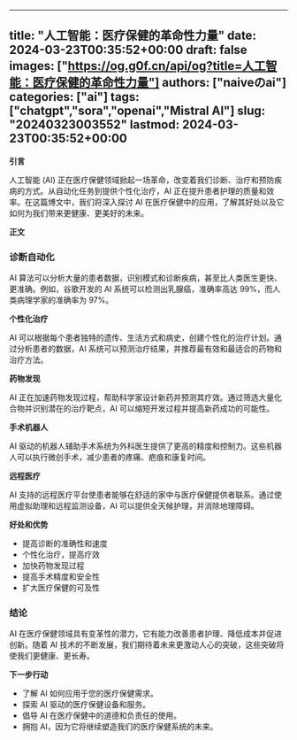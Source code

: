 
---
title: "人工智能：医疗保健的革命性力量"
date: 2024-03-23T00:35:52+00:00
draft: false
images: ["https://og.g0f.cn/api/og?title=人工智能：医疗保健的革命性力量"]
authors: ["naiveのai"]
categories: ["ai"]
tags: ["chatgpt","sora","openai","Mistral AI"]
slug: "20240323003552"
lastmod: 2024-03-23T00:35:52+00:00
---
**引言**

人工智能 (AI) 正在医疗保健领域掀起一场革命，改变着我们诊断、治疗和预防疾病的方式。从自动化任务到提供个性化治疗，AI 正在提升患者护理的质量和效率。在这篇博文中，我们将深入探讨 AI 在医疗保健中的应用，了解其好处以及它如何为我们带来更健康、更美好的未来。

**正文**

### 诊断自动化

AI 算法可以分析大量的患者数据，识别模式和诊断疾病，甚至比人类医生更快、更准确。例如，谷歌开发的 AI 系统可以检测出乳腺癌，准确率高达 99%，而人类病理学家的准确率为 97%。

**个性化治疗**

AI 可以根据每个患者独特的遗传、生活方式和病史，创建个性化的治疗计划。通过分析患者的数据，AI 系统可以预测治疗结果，并推荐最有效和最适合的药物和治疗方法。

**药物发现**

AI 正在加速药物发现过程，帮助科学家设计新药并预测其疗效。通过筛选大量化合物并识别潜在的治疗靶点，AI 可以缩短开发过程并提高新药成功的可能性。

**手术机器人**

AI 驱动的机器人辅助手术系统为外科医生提供了更高的精度和控制力。这些机器人可以执行微创手术，减少患者的疼痛、疤痕和康复时间。

**远程医疗**

AI 支持的远程医疗平台使患者能够在舒适的家中与医疗保健提供者联系。通过使用虚拟助理和远程监测设备，AI 可以提供全天候护理，并消除地理障碍。

**好处和优势**

* 提高诊断的准确性和速度
* 个性化治疗，提高疗效
* 加快药物发现过程
* 提高手术精度和安全性
* 扩大医疗保健的可及性

### 结论

AI 在医疗保健领域具有变革性的潜力，它有能力改善患者护理、降低成本并促进创新。随着 AI 技术的不断发展，我们期待着未来更激动人心的突破，这些突破将使我们更健康、更长寿。

**下一步行动**

* 了解 AI 如何应用于您的医疗保健需求。
* 探索 AI 驱动的医疗保健设备和服务。
* 倡导 AI 在医疗保健中的道德和负责任的使用。
* 拥抱 AI，因为它将继续塑造我们的医疗保健系统的未来。